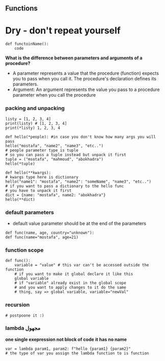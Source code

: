 ## Functions
# Dry - don't repeat yourself
```
def functoinName():
    code
```
**What is the difference between parameters and arguments of a procedure?**

- A parameter represents a value that the procedure (function) expects you to pass when you call it. The procedure's declaration defines its parameters.
- Argument: An argument represents the value you pass to a procedure parameter when you call the procedure

### packing and unpacking
```
listy = [1, 2, 3, 4]
print(listy) # [1, 2, 3, 4]
print(*listy) 1, 2, 3, 4

def hello(*people): #in case you don't know how many args you will pass
hello("mostafa", "name2", "name3", "etc..")
# people parameter type is tuple
# so you can pass a tuple instead but unpack it first
tuple = ("msotafa", "mahmoud", "abokhadra")
hello(*tuple)

def hello(**kwargs):
# kwargs type here is dictionary
hello("name1": "mostafa", "name2": "someName", "name3", "etc..")
# if you want to pass a dictionary to the hello func
# you have to unpack it first
dict = {name: "mostafa", name2: "abokhadra"}
hello(**dict)
```
### default parameters
- default value parameter should be at the end of the parameters
```
def func(name, age, country="unknown"):
def func(name="mostafa", age=21)
```
### function scope
```
def func():
    variable = "value" # this var can't be accessed outside the function
    # if you want to make it global declare it like this
    global variable
    # if "variable" already exist in the global scope
    # and you want to apply changes to it do the same
    # thing, say => global variable, variable="newVal"
```
### recursion
```
# postpoone it :)
```
### lambda مجهول
**one single exepression not block of code**
**it has no name**
```
var = lambda param1, param2: f"hello {param1} {param2}"
# the type of var you assign the lambda function to is function
```